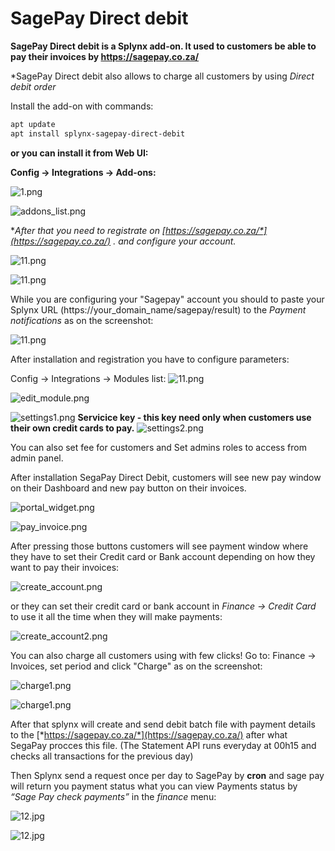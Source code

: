 SagePay Direct debit
====================

**SagePay Direct debit is a Splynx add-on. It used to customers be able to pay their invoices by https://sagepay.co.za/**

*SagePay Direct debit also allows to charge all customers by using *Direct debit order*

Install the add-on with commands:

```bash
apt update
apt install splynx-sagepay-direct-debit
```

**or you can install it from Web UI:**

**Config → Integrations → Add-ons:**

![1.png](1.png)

![addons_list.png](addons_list.png)


**After that you need to registrate on **[*https://sagepay.co.za/*](https://sagepay.co.za/)** . and configure your account.**

![11.png](13.png)

![11.png](14.png)

While you are configuring your "Sagepay" account you should to paste your Splynx URL (https://your_domain_name/sagepay/result) to the *Payment notifications* as on the screenshot:

![11.png](22.png)

After installation and registration you have to configure parameters:

Config → Integrations → Modules list:
![11.png](modules_list.png)

![edit_module.png](edit_module.png)

![settings1.png](settings1.png)
****Servicice key - this key need only when customers use their own credit cards to pay.****
![settings2.png](settings2.png)

You can also set fee for customers and Set admins roles to access from admin panel.

After installation SegaPay Direct Debit, customers will see new pay window on their Dashboard and new pay button on their invoices.

![portal_widget.png](portal_widget.png)

![pay_invoice.png](pay_invoice1.png)

After pressing those buttons customers will see payment window where they have to set their Credit card or Bank account depending on how they want to pay their invoices:

![create_account.png](create_account.png)

or they can set their credit card or bank account in *Finance -> Credit Card* to use it all the time when they will make payments:

![create_account2.png](create_account2.png)

You can also charge all customers using with few clicks! Go to: Finance → Invoices, set period and click "Charge" as on the screenshot:

![charge1.png](charge_invoices.png)

![charge1.png](charge_invoices2.png)



After that splynx will create and send debit batch file with payment details to the [*https://sagepay.co.za/*](https://sagepay.co.za/) after what SegaPay procces this file. (The Statement API runs everyday at 00h15 and checks all transactions for the previous day)

Then Splynx send a request once per day to SagePay by ****cron**** and sage pay will return you payment status what you can view Payments status by *“Sage Pay check payments”* in the *finance* menu:

![12.jpg](sagepay_check_payments.png)

![12.jpg](sagepay_check_payments2.png)
